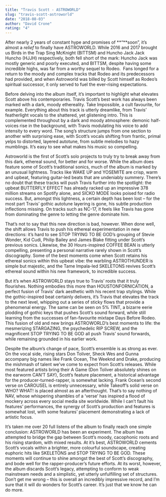 ```yaml
---
title: "Travis Scott - ASTROWORLD"
slug: "travis-scott-astroworld"
date: "2018-08-03"
author: "David Crone"
rating: "4"
---
```


After nearly 2 years of constant hype and promises of **“**soon”, it’s almost a _relief_ to finally have ASTROWORLD. While 2016 and 2017 brought us Birds in the Trap Sing McKnight (BITTSM) and Huncho Jack Jack Huncho (HJJH) respectively, both fell short of the mark: Huncho Jack was mostly generic and poorly executed, and BITTSM, despite having some incredible highs, was far from a worthy sequel to Rodeo.  Fans longed for a return to the moody and complex tracks that Rodeo and its predecessors had provided, and when Astroworld was billed by Scott himself as Rodeo’s spiritual successor, it only served to fuel the ever-rising expectations.

Before delving into the album itself, it’s important to highlight what elevates Scott above his contemporaries. Travis Scott’s best work has always been marked with a dark, moody ethereality. Take Impossible, a cult favourite, for example. Everything about this track is utterly dreamlike, from Travis’ featherlight vocals to the shattered, yet glistening intro. This is complemented throughout by a dark and moody atmosphere: demonic half-voices rise in the background, with Travis modulating his voice to add intensity to every word. The song’s structure jumps from one section to another with surprising ease, with Scott’s vocals shifting from frantic, primal yelps to distorted, layered autotune, from subtle melodies to hazy mumblings. It’s easy to see what makes his music so compelling.

Astroworld is the first of Scott’s solo projects to truly try to break away from this dark, ethereal sound, for better and for worse. While the album does feature some of Scott’s traditional sonics, much of the album is marked by an unusual lightness. Tracks like WAKE UP and YOSEMITE are crisp, warm and upbeat, featuring guitar-led beats that are undeniably summery. There’s no doubt that these tracks will push Travis further into the spotlight: the upbeat BUTTERFLY EFFECT has already racked up an impressive 378 million streams on Spotify alone, and SICKO MODE looks poised for radio success. But, amongst this lightness, a certain depth has been lost – for the most part Travis’ gothic autotune layering is gone, his subtle production inflections missing. On tracks such as NC-17, it feels like Travis has gone from dominating the genre to letting the genre dominate him.

That’s not to say that this new direction is bad, however. When done well, the shift allows Travis to push his ethereal experimentation in new directions: it’s hard to see STOP TRYING TO BE GOD’s grouping of Stevie Wonder, Kid Cudi, Philip Bailey and James Blake fitting under Scott’s previous sonics. Likewise, the 30 Hours-inspired COFFEE BEAN is utterly compelling, presenting a personal narrative rarely shown in Scott’s discography. Some of the best moments come when Scott retains his ethereal sonics within this upbeat vibe: the warbling ASTROTHUNDER is simple but majestic, and the Tame Impala-led SKELETONS revives Scott’s ethereal sound within his new framework, to incredible success.

But it’s when ASTROWORLD stays true to Travis’ roots that it truly flourishes. Nothing embodies this more than HOUSTONFORNICATION, a perfect fusion of Travis’ dark aesthetic with his recent trap stylings. While the gothic-inspired beat certainly delivers, it’s Travis that elevates the track to the next level, whipping out a series of sticky flows that provide a phenomenal energy. The same can be seen on 5% TINT, a bizarre eerie plodding of gothic keys that pushes Scott’s sound forward, while still learning from the successes of fan-favourite mixtape Days Before Rodeo. This fusion of old and new brings ASTROWORLD’s best moments to life: the mesmerizing STARGAZING, the psychedelic RIP SCREW, and the magnificent STOP TRYING TO BE GOD all push Travis’ sound forwards, while remaining grounded in his earlier work.

Despite the album’s change of pace, Scott’s ensemble is as strong as ever. On the vocal side, rising stars Don Toliver, Sheck Wes and Gunna accompany big names like Frank Ocean, The Weeknd and Drake, producing the mishmash of talent we’ve come to expect from Scott’s releases. While most featured artists bring their A Game (Don Toliver absolutely shines on the earworm CAN’T SAY), Scott’s feature placement, a historical advantage for the producer-turned-rapper, is somewhat lacking. Frank Ocean’s second verse on CAROUSEL is entirely unnecessary, while Takeoff’s solid verse on WHO? WHAT! is placed almost as an afterthought. That’s to say nothing of NAV, whose whispering shambles of a ‘verse’ has inspired a flood of mockery across every social media site worldwide. While I can’t fault his features’ performances, the synergy of Scott’s production and features is somewhat lost, with some features’ placement demonstrating a lack of artistic focus.

It’s taken me over 20 full listens of the album to finally reach one simple conclusion: ASTROWORLD has been an experiment. The album has attempted to bridge the gap between Scott’s moody, cacophonic roots and his rising stardom, with mixed results. At it’s best, ASTROWORLD cements Scott’s vocals within a brighter, more colourful soundscape, creating euphoric hits like SKELETONS and STOP TRYING TO BE GOD. These moments will continue to shine amongst the best of Scott’s discography, and bode well for the rapper-producer’s future efforts. At its worst, however, the album discards Scott’s legacy, attempting to conform to weak mainstream needs and a simplistic, yet utterly unfulfilling set of structures. Don’t get me wrong – this is overall an incredibly impressive record, and I’m sure that it will do wonders for Scott’s career. It’s just that we know he can do more.
